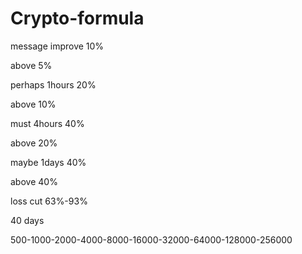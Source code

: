 # Crypto-formula

message improve 10%

above 5%

perhaps 1hours 20% 

above 10%

must 4hours 40% 

above 20%

maybe 1days 40% 

above 40%

loss cut 63%-93%  

40 days 

500-1000-2000-4000-8000-16000-32000-64000-128000-256000


